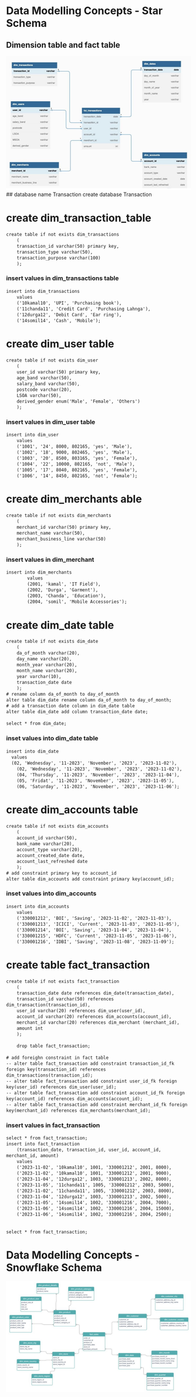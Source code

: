 # Data Modelling Concepts - Star Schema

## Dimension table and fact table
<img src = 'https://github.com/Kamaljit12/Data-Warehousing/blob/main/dim_fact.jpg'>
## database name Transaction
      create database Transaction

# create dim_transaction_table
    create table if not exists dim_transactions
    	(
        transaction_id varchar(50) primary key,
        transaction_type varchar(50),
        transaction_purpose varchar(100)
        );

### insert values in dim_transactions table
    insert into dim_transactions
    	values
        ('10kamal10', 'UPI', 'Purchasing book'),
        ('11chanda11', 'Credit Card', 'Purchasing Lahnga'),
        ('12durga12', 'Debit Card', 'Ear ring'),
        ('14somil14', 'Cash', 'Mobile');

# create dim_user table
    create table if not exists dim_user
    	(
        user_id varchar(50) primary key,
        age_band varchar(50),
        salary_band varchar(50),
        postcode varchar(20),
        LSOA varchar(50),
        derived_gender enum('Male', 'Female', 'Others')
        );
### insert values in dim_user table
    insert into dim_user
    	values
        ('1001', '24', 8000, 802165, 'yes', 'Male'),
        ('1002', '18', 9000, 802465, 'yes', 'Male'),
        ('1003', '20', 8500, 803165, 'yes', 'Female'),
        ('1004', '22', 10000, 802165, 'not', 'Male'),
        ('1005', '17', 8040, 802165, 'yes', 'Female'),
        ('1006', '14', 8450, 802165, 'not', 'Female');
        
# create dim_merchants able
    create table if not exists dim_merchants
    	(
        merchant_id varchar(50) primary key,
        merchant_name varchar(50),
        merchant_business_line varchar(50)
        );
### insert values in dim_merchant
    insert into dim_merchants
    		values
            (2001, 'kamal', 'IT Field'),
            (2002, 'Durga', 'Garment'),
            (2003, 'Chanda', 'Education'),
            (2004, 'somil', 'Mobile Accessories');


# create dim_date table
    create table if not exists dim_date
    	(
        da_of_month varchar(20),
        day_name varchar(20),
        month_year varchar(20),
        month_name varchar(20),
        year varchar(10),
    	transaction_date date
        );
    # rename column da_of_month to day_of_month
    alter table dim_date rename column da_of_month to day_of_month;
    # add a transaction date column in dim_date table
    alter table dim_date add column transaction_date date;
    
    select * from dim_date;
    
### inset values into dim_date table
    insert into dim_date
      values
      (02, 'Wednesday', '11-2023', 'November', '2023', '2023-11-02'),
        (02, 'Wednesday', '11-2023', 'November', '2023', '2023-11-02'),
        (04, 'Thursday', '11-2023', 'November', '2023', '2023-11-04'),
        (05, 'Fridat', '11-2023', 'November', '2023', '2023-11-05'),
        (06, 'Saturday', '11-2023', 'November', '2023', '2023-11-06');

# create dim_accounts table
    create table if not exists dim_accounts
    	(
        account_id varchar(50),
        bank_name varchar(20),
        account_type varchar(20),
        account_created_date date,
        account_last_refreshed date
        );
    # add constraint primary key to account_id
    alter table dim_accounts add constraint primary key(account_id);
### inset values into dim_accounts
    insert into dim_accounts
    	values
        ('330001212', 'BOI', 'Saving', '2023-11-02', '2023-11-03'),
    	('330001213', 'ICICI', 'Current', '2023-11-03', '2023-11-05'),
        ('330001214', 'BOI', 'Saving', '2023-11-04', '2023-11-04'),
        ('330001215', 'HDFC', 'Current', '2023-11-05', '2023-11-06'),
        ('330001216', 'IDBI', 'Saving', '2023-11-08', '2023-11-09');


# create table fact_transaction
    create table if not exists fact_transaction
    	(
        transaction_date date references dim_date(transaction_date),
        transaction_id varchar(50) references dim_transaction(transaction_id),
        user_id varchar(20) references dim_user(user_id),
        account_id varchar(20) references dim_accounts(account_id),
        merchant_id varchar(20) references dim_merchant (merchant_id),
        amount int
        );
        
        drop table fact_transaction;
        
    # add foreighn constraint in fact table
    -- alter table fact_transaction add constraint transaction_id_fk foreign key(transaction_id) references dim_transactions(transaction_id);
    -- alter table fact_transaction add constraint user_id_fk foreign key(user_id) references dim_user(user_id);
    -- alter table fact_transaction add constraint account_id_fk foreign key(account_id) references dim_accounts(account_id);
    -- alter table fact_transaction add constraint merchant_id_fk foreign key(merchant_id) references dim_merchants(merchant_id);

### insert values in fact_transaction

    
    select * from fact_transaction;
    insert into fact_transaction
    	(transaction_date, transaction_id, user_id, account_id, merchant_id, amount)
    	values
    	('2023-11-02', '10kamal10', 1001, '330001212', 2001, 8000),
        ('2023-11-02', '10kamal10', 1001, '330001212', 2001, 9000),
        ('2023-11-04', '12durga12', 1003, '330001213', 2002, 8000),
        ('2023-11-05', '11chanda11', 1005, '330001212', 2003, 5000),
        ('2023-11-02', '11chanda11', 1005, '330001212', 2003, 8000),
        ('2023-11-04', '12durga12', 1003, '330001213', 2002, 5000),
        ('2023-11-05', '14somil14', 1002, '330001216', 2004, 7000),
        ('2023-11-06', '14somil14', 1002, '330001216', 2004, 15000),
        ('2023-11-06', '14somil14', 1002, '330001216', 2004, 2500);
        
        
    select * from fact_transaction;

# Data Modelling Concepts - Snowflake Schema

<img src = 'https://github.com/Kamaljit12/Data-Warehousing/blob/main/snowfleck.jpg'>

